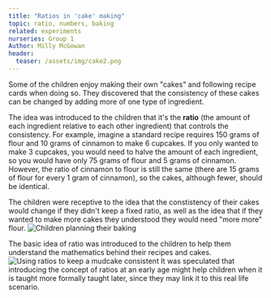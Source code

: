 ```yaml
---
title: "Ratios in 'cake' making"
topic: ratio, numbers, baking
related: experiments
nurseries: Group 1
Author: Milly McGowan
header:
  teaser: /assets/img/cake2.png
---
```

Some of the children enjoy making their own "cakes" and following recipe cards when doing so. They discovered that the consistency of these cakes can be changed by adding more of one type of ingredient.

The idea was introduced to the children that it's the **ratio** (the amount of each ingredient relative to each other ingredient) that controls the consistency. For example, imagine a standard recipe requires 150 grams of flour and 10 grams of cinnamon to make 6 cupcakes. If you only wanted to make 3 cupcakes, you would need to halve the amount of each ingredient, so you would have only 75 grams of flour and 5 grams of cinnamon. However, the ratio of cinnamon to flour is still the same (there are 15 grams of flour for every 1 gram of cinnamon), so the cakes, although fewer, should be identical. 

The children were receptive to the idea that the constistency of their cakes would change if they didn't keep a fixed ratio, as well as the idea that if they wanted to make more cakes they understood they would need "more more" flour.
![Children planning their baking]({{site.baseurl}}/assets/img/cake1.png "Planning a cake")

The basic idea of ratio was introduced to the children to help them understand the mathematics behind their recipes and cakes.
![Using ratios to keep a mudcake consistent]({{site.baseurl}}/assets/img/cake2.png "Mudcakes")
It was speculated that introducing the concept of ratios at an early age might help children when it is taught more formally taught later, since they may link it to this real life scenario.